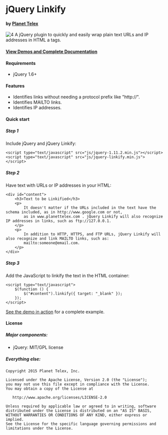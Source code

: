 # jQuery Linkify
#### by [Planet Telex][1]

![4]
A jQuery plugin to quickly and easily wrap plain text URLs and IP addresses in HTML a tags.
#### [View Demos and Complete Documentation][2]

#### Requirements
* jQuery 1.6+

#### Features

* Identifies links without needing a protocol prefix like "http://".
* Identifies MAILTO links.
* Identifies IP addresses.


#### Quick start


##### Step 1

Include jQuery and jQuery Linkify:

	<script type="text/javascript" src="js/jquery-1.11.2.min.js"></script>
	<script type="text/javascript" src="js/jquery-linkify.min.js"></script>

##### Step 2

Have text with URLs or IP addresses in your HTML:

	<div id="content">
        <h3>Text to be Linkified</h3>
        <p>
            It doesn't matter if the URLs included in the text have the schema included, as in http://www.google.com or not,
            as in www.planettelex.com . jQuery Linkify will also recognize IP addresses in links, such as ftp://127.0.0.1.
        </p>
        <p>
            In addition to HTTP, HTTPS, and FTP URLs, jQuery Linkify will also recognize and link MAILTO links, such as:
            mailto:someone@email.com.
        </p>
    </div>

##### Step 3

Add the JavaScript to linkify the text in the HTML container:

    <script type="text/javascript">
        $(function () {
			$("#content").linkify({ target: "_blank" });
    	});
    </script>

[See the demo in action][3] for a complete example.

#### License

##### Major components:

* jQuery: MIT/GPL license

##### Everything else:

    Copyright 2015 Planet Telex, Inc.

    Licensed under the Apache License, Version 2.0 (the "License");
    you may not use this file except in compliance with the License.
    You may obtain a copy of the License at

       http://www.apache.org/licenses/LICENSE-2.0

    Unless required by applicable law or agreed to in writing, software
    distributed under the License is distributed on an "AS IS" BASIS,
    WITHOUT WARRANTIES OR CONDITIONS OF ANY KIND, either express or implied.
    See the License for the specific language governing permissions and
    limitations under the License.

[1]: http://www.planettelex.com
[2]: http://www.planettelex.com/products/jquery-linkify
[3]: http://planettelexinc.github.io/jquery-linkify
[4]: http://planettelexinc.github.io/jquery-linkify/images/demo.png
